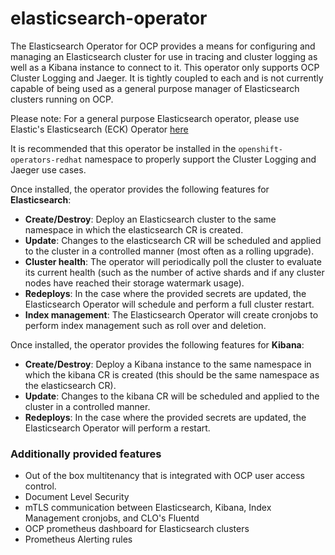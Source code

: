 # elasticsearch-operator

The Elasticsearch Operator for OCP provides a means for configuring and managing an Elasticsearch cluster for use in tracing 
and cluster logging as well as a Kibana instance to connect to it.
This operator only supports OCP Cluster Logging and Jaeger.  It is tightly coupled to each and is not currently capable of
being used as a general purpose manager of Elasticsearch clusters running on OCP.

Please note: For a general purpose Elasticsearch operator, please use Elastic's Elasticsearch (ECK) Operator [here](https://catalog.redhat.com/software/containers/elastic/eck-operator/5fabf6d1ecb52450895164be?container-tabs=gti)

It is recommended that this operator be installed in the `openshift-operators-redhat` namespace to 
properly support the Cluster Logging and Jaeger use cases.

Once installed, the operator provides the following features for **Elasticsearch**:
* **Create/Destroy**: Deploy an Elasticsearch cluster to the same namespace in which the elasticsearch CR is created.
* **Update**: Changes to the elasticsearch CR will be scheduled and applied to the cluster in a controlled manner (most often as a rolling upgrade).
* **Cluster health**: The operator will periodically poll the cluster to evaluate its current health (such as the number of active shards and if any cluster nodes have reached their storage watermark usage).
* **Redeploys**: In the case where the provided secrets are updated, the Elasticsearch Operator will schedule and perform a full cluster restart.
* **Index management**: The Elasticsearch Operator will create cronjobs to perform index management such as roll over and deletion.

Once installed, the operator provides the following features for **Kibana**:
* **Create/Destroy**: Deploy a Kibana instance to the same namespace in which the kibana CR is created (this should be the same namespace as the elasticsearch CR).
* **Update**: Changes to the kibana CR will be scheduled and applied to the cluster in a controlled manner.
* **Redeploys**: In the case where the provided secrets are updated, the Elasticsearch Operator will perform a restart.

### Additionally provided features
* Out of the box multitenancy that is integrated with OCP user access control.
* Document Level Security
* mTLS communication between Elasticsearch, Kibana, Index Management cronjobs, and CLO's Fluentd
* OCP prometheus dashboard for Elasticsearch clusters
* Prometheus Alerting rules  
